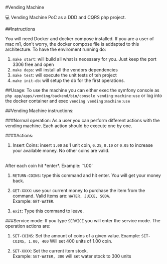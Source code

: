 #Vending Machine
<p>
    💻 Vending Machine PoC as a DDD and CQRS php project.
</p>

##Instructions
<p>
You will need Docker and docker compose installed.
If you are a user of mac m1, don't worry, the docker compose file is addapted to this architecture.
To have the enviroment running do:
</p>

1. `make start`: will build all what is necessary for you. Just keep the port 3306 free and open
1. `make deps`: will install all the vendors dependencies
1. `make test`: will execute the unit tests of teh project
1. `make init-db`: will setup the db for the first operations.

##Usage:
To use the machine you can either exec the symfony console as
`php app/apps/vending/backend/bin/console vending:machine:use` or log into the docker container and exec `vending vending:machine:use`

##Vending Machine instructions:

###Normal operation:
As a user you can perform different actions with the vending machine. Each action should be execute one by one.
<br>

####Actions:
1. Insert Coins: insert `1.00` as 1 unit coin, `0.25`, `0.10` or `0.05` to increase your available money. No other coins are valid.
<br>
After each coin hit *enter*. Example: `1.00`

1. `RETURN-COINS`: type this command and hit enter. You will get your money back.
1. `GET-XXXX`: use your current money to purchase the item from the command. Valid items are: `WATER, JUICE, SODA`.
<br>Example: `GET-WATER`.

1. `exit`: Type this command to leave.

###Service mode:
If you type `SERVICE` you will enter the service mode. The operation actions are:

1. `SET-COINS`: Set the amount of coins of a given value. Example: `SET-COINS, 1.00, 400` Will set 400 units of 1.00 coin.

1. `SET-XXXX`: Set the current item stock.<br> Example: `SET-WATER, 300` will set water stock to 300 units

